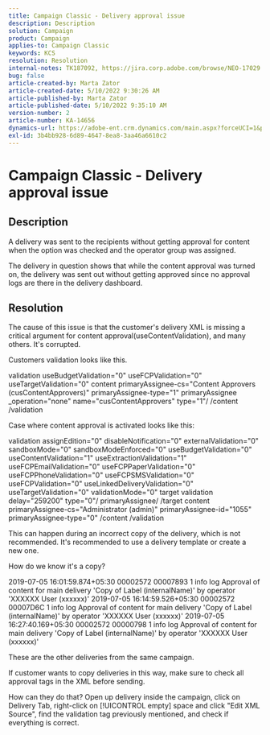 ```yaml
---
title: Campaign Classic - Delivery approval issue
description: Description
solution: Campaign
product: Campaign
applies-to: Campaign Classic
keywords: KCS
resolution: Resolution
internal-notes: TK187092, https://jira.corp.adobe.com/browse/NEO-17029
bug: false
article-created-by: Marta Zator
article-created-date: 5/10/2022 9:30:26 AM
article-published-by: Marta Zator
article-published-date: 5/10/2022 9:35:10 AM
version-number: 2
article-number: KA-14656
dynamics-url: https://adobe-ent.crm.dynamics.com/main.aspx?forceUCI=1&pagetype=entityrecord&etn=knowledgearticle&id=ca9448ce-43d0-ec11-a7b5-00224809c101
exl-id: 3b4bb928-6d89-4647-8ea8-3aa46a6610c2
---
```

# Campaign Classic - Delivery approval issue

## Description


A delivery was sent to the recipients without getting approval for content when the option was checked and the operator group was assigned.

The delivery in question shows that while the content approval was turned on, the delivery was sent out without getting approved since no approval logs are there in the delivery dashboard.


## Resolution


The cause of this issue is that the customer's delivery XML is missing a critical argument for content approval(useContentValidation), and many others. It's corrupted.

Customers validation looks like this.

validation useBudgetValidation="0" useFCPValidation="0" useTargetValidation="0"
content primaryAssignee-cs="Content Approvers (cusContentApprovers)" primaryAssignee-type="1"
primaryAssignee _operation="none" name="cusContentApprovers" type="1"/
/content
/validation



Case where content approval is activated looks like this:

validation assignEdition="0" disableNotification="0" externalValidation="0" sandboxMode="0"
sandboxModeEnforced="0" useBudgetValidation="0" useContentValidation="1"
useExtractionValidation="1" useFCPEmailValidation="0" useFCPPaperValidation="0"
useFCPPhoneValidation="0" useFCPSMSValidation="0" useFCPValidation="0"
useLinkedDeliveryValidation="0" useTargetValidation="0" validationMode="0"
target
validation delay="259200" type="0"/
primaryAssignee/
/target
content primaryAssignee-cs="Administrator (admin)" primaryAssignee-id="1055"
primaryAssignee-type="0"
/content
/validation

This can happen during an incorrect copy of the delivery, which is not recommended. It's recommended to use a delivery template or create a new one.

How do we know it's a copy?

2019-07-05 16:01:59.874+05:30 00002572 00007893 1 info log Approval of content for main delivery 'Copy of Label (internalName)' by operator 'XXXXXX User (xxxxxx)'
2019-07-05 16:14:59.526+05:30 00002572 00007D6C 1 info log Approval of content for main delivery 'Copy of Label (internalName)' by operator 'XXXXXX User (xxxxxx)'
2019-07-05 16:27:40.169+05:30 00002572 00000798 1 info log Approval of content for main delivery 'Copy of Label (internalName)' by operator 'XXXXXX User (xxxxxx)'

These are the other deliveries from the same campaign.

If customer wants to copy deliveries in this way, make sure to check all approval tags in the XML before sending.

How can they do that? Open up delivery inside the campaign, click on Delivery Tab, right-click on [!UICONTROL empty] space and click "Edit XML Source", find the validation tag previously mentioned, and check if everything is correct.
